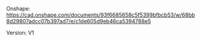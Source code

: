 Onshape: https://cad.onshape.com/documents/93f6685658c5f5399bfbcb53/w/68bb8d29807adcc07b397ad7/e/c1de605d9eb46ca5394788e5

Version: V1